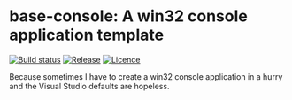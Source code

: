 base-console: A win32 console application template
==================================================

[![Build status](https://img.shields.io/appveyor/ci/pbatard/base-console.svg?style=flat-square)](https://ci.appveyor.com/project/pbatard/base-console)
[![Release](https://img.shields.io/github/release-pre/pbatard/base-console.svg?style=flat-square)](https://github.com/pbatard/base-console/releases)
[![Licence](https://img.shields.io/badge/license-GPLv3-blue.svg?style=flat-square)](https://www.gnu.org/licenses/gpl-3.0.en.html)

Because sometimes I have to create a win32 console application in a hurry and the Visual Studio
defaults are hopeless.
